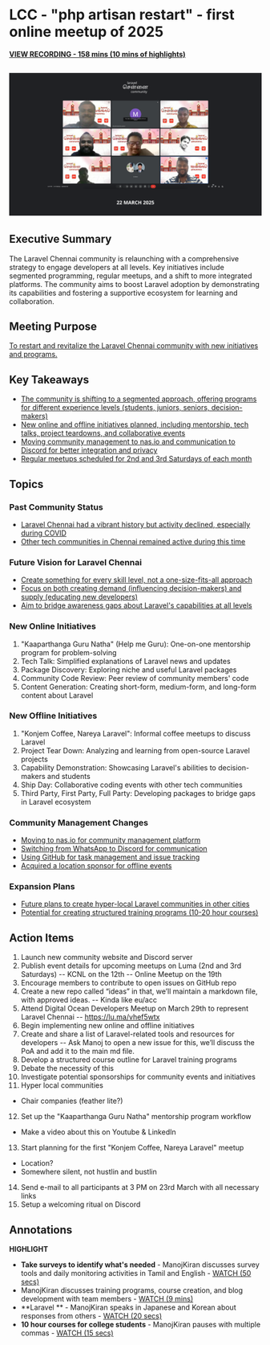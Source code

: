 # LCC - "php artisan restart" - first online meetup of 2025
[**VIEW RECORDING - 158 mins (10 mins of highlights)**](https://fathom.video/share/ASxptsWqQw7i58zWgDz9CVEJ4BywKGVj)

![image](https://raw.githubusercontent.com/laravelchennai/community-hq/refs/heads/main/meetups/2025/march/LCC%20Online%20Meetup%20Group%20Picture.png)
---
## Executive Summary

The Laravel Chennai community is relaunching with a comprehensive strategy to engage developers at all levels. Key initiatives include segmented programming, regular meetups, and a shift to more integrated platforms. The community aims to boost Laravel adoption by demonstrating its capabilities and fostering a supportive ecosystem for learning and collaboration.

## Meeting Purpose

[To restart and revitalize the Laravel Chennai community with new initiatives and programs.](https://fathom.video/share/ASxptsWqQw7i58zWgDz9CVEJ4BywKGVj?tab=summary&timestamp=60.0 "PLAY @1:00")


## Key Takeaways

  - [The community is shifting to a segmented approach, offering programs for different experience levels (students, juniors, seniors, decision-makers)](https://fathom.video/share/ASxptsWqQw7i58zWgDz9CVEJ4BywKGVj?tab=summary&timestamp=1450.0 "PLAY @24:10")
  - [New online and offline initiatives planned, including mentorship, tech talks, project teardowns, and collaborative events](https://fathom.video/share/ASxptsWqQw7i58zWgDz9CVEJ4BywKGVj?tab=summary&timestamp=1450.0 "PLAY @24:10")
  - [Moving community management to nas.io and communication to Discord for better integration and privacy](https://fathom.video/share/ASxptsWqQw7i58zWgDz9CVEJ4BywKGVj?tab=summary&timestamp=6060.0 "PLAY @1:41:00")
  - [Regular meetups scheduled for 2nd and 3rd Saturdays of each month](https://fathom.video/share/ASxptsWqQw7i58zWgDz9CVEJ4BywKGVj?tab=summary&timestamp=5936.0 "PLAY @1:38:56")

## Topics

### Past Community Status

  - [Laravel Chennai had a vibrant history but activity declined, especially during COVID](https://fathom.video/share/ASxptsWqQw7i58zWgDz9CVEJ4BywKGVj?tab=summary&timestamp=1201.0 "PLAY @20:01")
  - [Other tech communities in Chennai remained active during this time](https://fathom.video/share/ASxptsWqQw7i58zWgDz9CVEJ4BywKGVj?tab=summary&timestamp=1284.0 "PLAY @21:24")

### Future Vision for Laravel Chennai

  - [Create something for every skill level, not a one-size-fits-all approach](https://fathom.video/share/ASxptsWqQw7i58zWgDz9CVEJ4BywKGVj?tab=summary&timestamp=1471.0 "PLAY @24:31")
  - [Focus on both creating demand (influencing decision-makers) and supply (educating new developers)](https://fathom.video/share/ASxptsWqQw7i58zWgDz9CVEJ4BywKGVj?tab=summary&timestamp=1471.0 "PLAY @24:31")
  - [Aim to bridge awareness gaps about Laravel's capabilities at all levels](https://fathom.video/share/ASxptsWqQw7i58zWgDz9CVEJ4BywKGVj?tab=summary&timestamp=1471.0 "PLAY @24:31")

### New Online Initiatives

1.  "Kaaparthanga Guru Natha" (Help me Guru): One-on-one mentorship program for problem-solving
2.  Tech Talk: Simplified explanations of Laravel news and updates
3.  Package Discovery: Exploring niche and useful Laravel packages
4.  Community Code Review: Peer review of community members' code
5.  Content Generation: Creating short-form, medium-form, and long-form content about Laravel

### New Offline Initiatives

1.  "Konjem Coffee, Nareya Laravel": Informal coffee meetups to discuss Laravel
2.  Project Tear Down: Analyzing and learning from open-source Laravel projects
3.  Capability Demonstration: Showcasing Laravel's abilities to decision-makers and students
4.  Ship Day: Collaborative coding events with other tech communities
5.  Third Party, First Party, Full Party: Developing packages to bridge gaps in Laravel ecosystem

### Community Management Changes

  - [Moving to nas.io for community management platform](https://fathom.video/share/ASxptsWqQw7i58zWgDz9CVEJ4BywKGVj?tab=summary&timestamp=6060.0 "PLAY @1:41:00")
  - [Switching from WhatsApp to Discord for communication](https://fathom.video/share/ASxptsWqQw7i58zWgDz9CVEJ4BywKGVj?tab=summary&timestamp=6131.0 "PLAY @1:42:11")
  - [Using GitHub for task management and issue tracking](https://fathom.video/share/ASxptsWqQw7i58zWgDz9CVEJ4BywKGVj?tab=summary&timestamp=6342.0 "PLAY @1:45:42")
  - [Acquired a location sponsor for offline events](https://fathom.video/share/ASxptsWqQw7i58zWgDz9CVEJ4BywKGVj?tab=summary&timestamp=6258.0 "PLAY @1:44:18")

### Expansion Plans

  - [Future plans to create hyper-local Laravel communities in other cities](https://fathom.video/share/ASxptsWqQw7i58zWgDz9CVEJ4BywKGVj?tab=summary&timestamp=7504.0 "PLAY @2:05:04")
  - [Potential for creating structured training programs (10-20 hour courses)](https://fathom.video/share/ASxptsWqQw7i58zWgDz9CVEJ4BywKGVj?tab=summary&timestamp=7110.0 "PLAY @1:58:30")

## Action Items

1. Launch new community website and Discord server
2. Publish event details for upcoming meetups on Luma (2nd and 3rd Saturdays)
  -- KCNL on the 12th 
  -- Online Meetup on the 19th 
3. Encourage members to contribute to open issues on GitHub repo
4. Create a new repo called “ideas” in that, we’ll maintain a markdown file, with approved ideas. 
  -- Kinda like eu/acc 
5. Attend Digital Ocean Developers Meetup on March 29th to represent Laravel Chennai
  -- https://lu.ma/vhef5wtx
6. Begin implementing new online and offline initiatives
7. Create and share a list of Laravel-related tools and resources for developers
  -- Ask Manoj to open a new issue for this, we’ll discuss the PoA and add it to the main md file.
8. Develop a structured course outline for Laravel training programs
9. Debate the necessity of this
10. Investigate potential sponsorships for community events and initiatives
11. Hyper local communities 
  - Chair companies (feather lite?)
12. Set up the "Kaaparthanga Guru Natha" mentorship program workflow
  - Make a video about this on Youtube & LinkedIn
13. Start planning for the first "Konjem Coffee, Nareya Laravel" meetup
  - Location? 
  - Somewhere silent, not hustlin and bustlin
14. Send e-mail to all participants at 3 PM on 23rd March with all necessary links 
15. Setup a welcoming ritual on Discord


## Annotations


**HIGHLIGHT**
- **Take surveys to identify what's needed** - ManojKiran discusses survey tools and daily monitoring activities in Tamil and English - [WATCH (50 secs)](https://fathom.video/share/ASxptsWqQw7i58zWgDz9CVEJ4BywKGVj?timestamp=6834.194519)
- ManojKiran discusses training programs, course creation, and blog development with team members - [WATCH (9 mins)](https://fathom.video/share/ASxptsWqQw7i58zWgDz9CVEJ4BywKGVj?timestamp=6834.194572)
- **Laravel ** - ManojKiran speaks in Japanese and Korean about responses from others - [WATCH (20 secs)](https://fathom.video/share/ASxptsWqQw7i58zWgDz9CVEJ4BywKGVj?timestamp=7349.906683)
- **10 hour courses for college students** - ManojKiran pauses with multiple commas - [WATCH (15 secs)](https://fathom.video/share/ASxptsWqQw7i58zWgDz9CVEJ4BywKGVj?timestamp=7369.30613)

